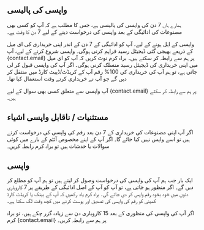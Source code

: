 ## واپسی کی پالیسی

ہمارے ہاں 7 دن کی واپسی کی پالیسی ہے، جس کا مطلب ہے کہ آپ کو کسی بھی مصنوعات کی ادائیگی کے بعد واپسی کی درخواست دینے کے لیے 7 دن کا وقت ہے۔

واپسی کے اہل ہونے کے لیے، آپ کو ادائیگی کے 7 دن کے اندر اپنی خریداری کی ای میل کے ذریعے بھیجی گئی ڈیجیٹل رسید فراہم کرنی ہوگی۔ واپسی شروع کرنے کے لیے، آپ {contact.email} پر ہم سے رابطہ کر سکتے ہیں۔ براہ کرم نوٹ کریں کہ آپ کو ای میل میں اپنی خریداری کی ڈیجیٹل رسید منسلک کرنی ہوگی۔ اگر آپ کی واپسی قبول کر لی جاتی ہے، تو ہم آپ کی خریداری کی 100% رقم آپ کے کریڈٹ/ڈیبٹ کارڈ میں منتقل کر دیں گے جو آپ نے خریداری کرتے وقت استعمال کیا تھا۔

آپ واپسی سے متعلق کسی بھی سوال کے لیے {contact.email} پر ہم سے رابطہ کر سکتے ہیں۔

## مستثنیات / ناقابل واپسی اشیاء

اگر آپ اپنی مصنوعات کی خریداری کے 7 دن بعد رقم کی واپسی کی درخواست کرتے ہیں تو اسے واپس نہیں کیا جائے گا۔ اگر آپ کے اپنے مخصوص آئٹم کے بارے میں کوئی سوالات یا خدشات ہیں تو براہ کرم رابطہ کریں۔

## واپسی

ایک بار جب ہم آپ کی واپسی کی درخواست وصول کر لیتے ہیں تو ہم آپ کو مطلع کر دیں گے۔ اگر منظور ہو جاتی ہے، تو آپ کو آپ کے اصل ادائیگی کے طریقے پر 7 کاروباری دنوں میں خود بخود رقم واپس کر دی جائے گی۔ براہ کرم یاد رکھیں کہ آپ کے بینک یا کریڈٹ کارڈ کمپنی کو رقم کی واپسی کی تصدیق اور پوسٹ کرنے میں کچھ وقت لگ سکتا ہے۔

اگر آپ کی واپسی کی منظوری کے بعد 15 کاروباری دن سے زیادہ گزر چکے ہیں، تو براہ کرم {contact.email} پر ہم سے رابطہ کریں۔
